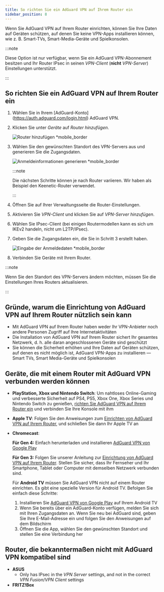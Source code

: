 ```yaml
---
title: So richten Sie ein AdGuard VPN auf Ihrem Router ein
sidebar_position: 8
---
```


Wenn Sie AdGuard VPN auf Ihrem Router einrichten, können Sie Ihre Daten auf Geräten schützen, auf denen Sie keine VPN-Apps installieren können, wie z. B. Smart-TVs, Smart-Media-Geräte und Spielkonsolen.

:::note

Diese Option ist nur verfügbar, wenn Sie ein AdGuard VPN-Abonnement besitzen und Ihr Router IPsec in seinen _VPN-Client_ (**nicht** _VPN-Server_) Einstellungen unterstützt.

:::

## So richten Sie ein AdGuard VPN auf Ihrem Router ein

1. Wählen Sie in Ihrem [AdGuard-Konto] (https://auth.adguard.com/login.html) AdGuard VPN.

2. Klicken Sie unter _Geräte_ auf _Router hinzufügen_.

   ![Router hinzufügen \*mobile\_border](https://cdn.adguardvpn.com/content/kb/vpn/general/2_year.jpg)

3. Wählen Sie den gewünschten Standort des VPN-Servers aus und generieren Sie die Zugangsdaten.

   ![Anmeldeinformationen generieren \*mobile\_border](https://cdn.adguardvpn.com/content/kb/vpn/general/configure_router.png)

   :::note

   Die nächsten Schritte können je nach Router variieren. Wir haben als Beispiel den Keenetic-Router verwendet.

   :::

4. Öffnen Sie auf Ihrer Verwaltungsseite die Router-Einstellungen.

5. Aktivieren Sie _VPN-Client_ und klicken Sie auf _VPN-Server hinzufügen_.

6. Wählen Sie IPsec-Client (bei einigen Routermodellen kann es sich um IKEv2 handeln, nicht um L2TP/IPsec).

7. Geben Sie die Zugangsdaten ein, die Sie in Schritt 3 erstellt haben.

   ![Eingabe der Anmeldedaten \*mobile\_border](https://cdn.adguardvpn.com/content/kb/vpn/general/vpn_connection.jpg)

8. Verbinden Sie Geräte mit Ihrem Router.

:::note

Wenn Sie den Standort des VPN-Servers ändern möchten, müssen Sie die Einstellungen Ihres Routers aktualisieren.

:::

## Gründe, warum die Einrichtung von AdGuard VPN auf Ihrem Router nützlich sein kann

- Mit AdGuard VPN auf Ihrem Router haben weder Ihr VPN-Anbieter noch andere Personen Zugriff auf Ihre Internetaktivitäten
- Die Installation von AdGuard VPN auf Ihrem Router sichert Ihr gesamtes Netzwerk, d. h. alle daran angeschlossenen Geräte sind geschützt
- Sie können die Sicherheit erhöhen und Ihre Daten auf Geräten schützen, auf denen es nicht möglich ist, AdGuard VPN-Apps zu installieren — Smart TVs, Smart Media-Geräte und Spielkonsolen

## Geräte, die mit einem Router mit AdGuard VPN verbunden werden können

- **PlayStation, Xbox und Nintendo Switch**: Um nahtloses Online-Gaming und verbesserte Sicherheit auf PS4, PS5, Xbox One, Xbox Series und Nintendo Switch zu genießen, [richten Sie AdGuard VPN auf Ihrem Router ein](#how-to-set-up-adguard-vpn-on-your-router) und verbinden Sie Ihre Konsole mit ihm

- **Apple TV**: Folgen Sie den Anweisungen zum [Einrichten von AdGuard VPN auf Ihrem Router](#how-to-set-up-adguard-vpn-on-your-router), und schließen Sie dann Ihr Apple TV an

- **Chromecast**:

  **Für Gen 4:** Einfach herunterladen und installieren [AdGuard VPN von Google Play](https://play.google.com/store/apps/details?id=com.adguard.vpn)

  **Für Gen 3:** Folgen Sie unserer Anleitung zur [Einrichtung von AdGuard VPN auf Ihrem Router](#how-to-set-up-adguard-vpn-on-your-router). Stellen Sie sicher, dass Ihr Fernseher und Ihr Smartphone, Tablet oder Computer mit demselben Netzwerk verbunden sind.

  Für **Android TV** müssen Sie AdGuard VPN nicht auf einem Router einrichten. Es gibt eine spezielle Version für Android TV. Befolgen Sie einfach diese Schritte:

  1. Installieren Sie [AdGuard VPN von Google Play](https://play.google.com/store/apps/details?id=com.adguard.vpn) auf Ihrem Android TV
  2. Wenn Sie bereits über ein AdGuard-Konto verfügen, melden Sie sich mit Ihren Zugangsdaten an. Wenn Sie neu bei AdGuard sind, geben Sie Ihre E-Mail-Adresse ein und folgen Sie den Anweisungen auf dem Bildschirm
  3. Öffnen Sie die App, wählen Sie den gewünschten Standort und stellen Sie eine Verbindung her

## Router, die bekanntermaßen nicht mit AdGuard VPN kompatibel sind

- **ASUS**
  - Only has IPsec in the _VPN Server_ settings, and not in the correct _VPN Fusion_/_VPN Client_ settings
- **FRITZ!Box**
